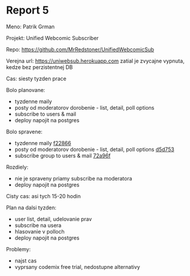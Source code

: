 # Report 5
Meno: Patrik Grman

Projekt: Unified Webcomic Subscriber

Repo: https://github.com/MrRedstoner/UnifiedWebcomicSub

Verejna url: https://uniwebsub.herokuapp.com zatial je zvycajne vypnuta, kedze bez perzistentnej DB

Cas: siesty tyzden prace

Bolo planovane:
 - tyzdenne maily
 - posty od moderatorov dorobenie - list, detail, poll options
 - subscribe to users & mail
 - deploy napojit na postgres

Bolo spravene:
 - tyzdenne maily [f22866](f22866b9bab2678641d03e64ae527671ba64dcc2)
 - posty od moderatorov dorobenie - list, detail, poll options [d5d753](d5d753d4a7ab77edb9214e5c06e9d44aa5b20d7f)
 - subscribe group to users & mail [72a96f](72a96f027ab16f88fdd56aed2cd3e4c9df3e81f3)

Rozdiely:
 - nie je spraveny priamy subscribe na moderatora
 - deploy napojit na postgres

Cisty cas: asi tych 15-20 hodin

Plan na dalsi tyzden:
 - user list, detail, udelovanie prav
 - subscribe na usera
 - hlasovanie v polloch
 - deploy napojit na postgres

Problemy:
 - najst cas
 - vyprsany codemix free trial, nedostupne alternativy
